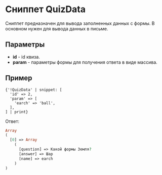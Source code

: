 # Сниппет QuizData

Сниппет предназначен для вывода заполненных данных с формы.
В основном нужен для вывода данных в письме.

## Параметры

- **id** - id квиза.
- **param** - параметры формы для получения ответа в виде массива.

## Пример

```fenom
{'!QuizData' | snippet: [
  'id' => 2,
  'param' => [
    'earch' => 'ball',
  ],
] | print}
```

Ответ:

```php
Array
(
  [0] => Array
    (
      [question] => Какой формы Земля?
      [answer] => Шар
      [name] => earch
    )
)
```
